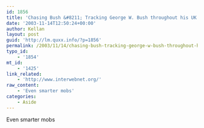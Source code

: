 ```yaml
---
id: 1856
title: 'Chasing Bush &#8211; Tracking George W. Bush throughout his UK visit'
date: '2003-11-14T12:50:24+00:00'
author: Kellan
layout: post
guid: 'http://lm.quxx.info/?p=1856'
permalink: /2003/11/14/chasing-bush-tracking-george-w-bush-throughout-his-uk-visit/
typo_id:
    - '1854'
mt_id:
    - '1425'
link_related:
    - 'http://www.interwebnet.org/'
raw_content:
    - 'Even smarter mobs'
categories:
    - Aside
---
```


Even smarter mobs